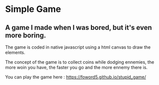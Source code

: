 # Simple Game
## A game I made when I was bored, but it's even more boring.

The game is coded in native javascript using a html canvas to draw the elements.

The concept of the game is to collect coins while dodging ennemies, the more woin you have, the faster you go and the more ennemy there is.

You can play the game here : https://foword5.github.io/stupid_game/
